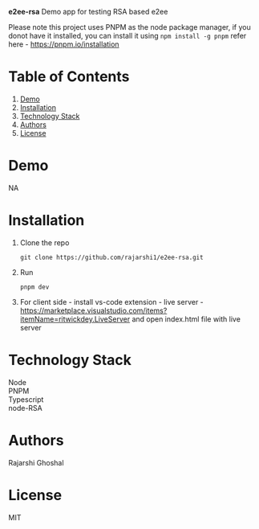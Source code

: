 

**e2ee-rsa** Demo app for testing RSA based e2ee

Please note this project uses PNPM as the node package manager, if you donot have it installed, you can install it using ```npm install -g pnpm``` 
refer here - https://pnpm.io/installation

# Table of Contents

1. [Demo](#demo)
2. [Installation](#installation)
3. [Technology Stack](#technology-stack)
4. [Authors](#authors)
5. [License](#license)


# Demo

NA

# Installation
 1. Clone the repo 

    ```git clone https://github.com/rajarshi1/e2ee-rsa.git```
    
 2. Run
 
    `pnpm dev`
 
 5. For client side - install vs-code extension - live server - https://marketplace.visualstudio.com/items?itemName=ritwickdey.LiveServer
    and open index.html file with live server

# Technology Stack

Node <br />
PNPM <br />
Typescript <br />
node-RSA

# Authors
Rajarshi Ghoshal 

# License
MIT
